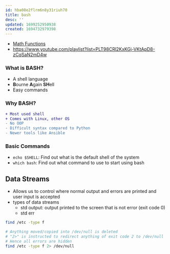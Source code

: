 ```yaml
---
id: hba08e2flrm6n8y31riuh70
title: bash
desc: ''
updated: 1699252950938
created: 1694732979398
---
```


- [Math Functions](https://www.youtube.com/watch?v=YDnp2oEiF64&list=PLT98CRl2KxKGj-VKtApD8-zCqSaN2mD4w&index=4&ab_channel=LearnLinuxTV)
- <https://www.youtube.com/playlist?list=PLT98CRl2KxKGj-VKtApD8-zCqSaN2mD4w>

### What is BASH?

- A shell language
- **B**ourne **A**gain **SH**ell
- Easy commands

### Why BASH?

``` diff
+ Most used shell
+ Comes with Linux, other OS
- No OOP
- Difficult syntax compared to Python
- Newer tools like Ansible
```

### Basic Commands

- `echo $SHELL`: Find out what is the default shell of the system
- `which bash`: Find out what command to use to start using bash

## Data Streams

- Allows us to control where normal output and errors are printed and user input is accepted
- types of data streams
  - std output: output printed to the screen that is not error (exit code 0)
  - std err

``` bash
find /etc -type f 

# Anything moved/copied into /dev/null is deleted
# "2>" is instructed to redirect anything of exit code 2 to /dev/null
# Hence all errors are hidden
find /etc -type f 2> /dev/null

```

